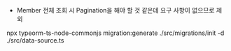 - Member 전체 조회 시 Pagination을 해야 할 것 같은데 요구 사항이 없으므로 제외

npx typeorm-ts-node-commonjs migration:generate ./src/migrations/init -d ./src/data-source.ts
